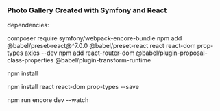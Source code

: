 ### Photo Gallery Created with Symfony and React

dependencies:

composer require symfony/webpack-encore-bundle
npm add @babel/preset-react@^7.0.0 @babel/preset-react react react-dom prop-types axios --dev
npm add react-router-dom @babel/plugin-proposal-class-properties @babel/plugin-transform-runtime

npm install

npm install react react-dom prop-types --save

npm run encore dev --watch

